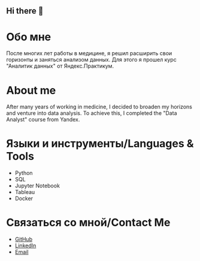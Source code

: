 ## Hi there 👋

# Обо мне

После многих лет работы в медицине, я решил расширить свои горизонты и заняться анализом данных. Для этого я прошел курс "Аналитик данных" от Яндекс.Практикум.

# About me

After many years of working in medicine, I decided to broaden my horizons and venture into data analysis. To achieve this, I completed the "Data Analyst" course from Yandex.

# Языки и инструменты/Languages & Tools


- Python
- SQL
- Jupyter Notebook
- Tableau
- Docker

# Связаться со мной/Contact Me

- [GitHub](https://github.com/Zyablow/Zyablow)
- [LinkedIn](https://www.linkedin.com/in/vladimir-ziablov-118b5040/)
- [Email](v.zyablov@gmail.com)
